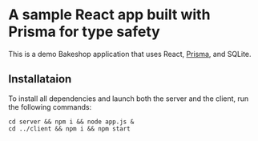 # A sample React app built with Prisma for type safety

This is a demo Bakeshop application that uses React, [Prisma](https://www.prisma.io), and SQLite.

## Installataion

To install all dependencies and launch both the server and the client, run the following commands:

```shell
cd server && npm i && node app.js &
cd ../client && npm i && npm start
```
